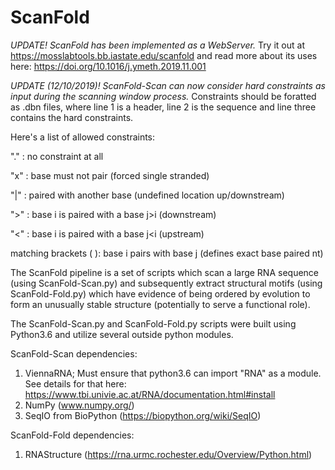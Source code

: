 # ScanFold
*UPDATE! ScanFold has been implemented as a WebServer.* Try it out at https://mosslabtools.bb.iastate.edu/scanfold
and read more about its uses here: https://doi.org/10.1016/j.ymeth.2019.11.001

*UPDATE (12/10/2019)! ScanFold-Scan can now consider hard constraints as input during the scanning window process.* Constraints should be foratted as .dbn files, where line 1 is a header, line 2 is the sequence and line three contains the hard constraints.

Here's a list of allowed constraints:

"." : no constraint at all 

"x" : base must not pair (forced single stranded) 

"|" : paired with another base (undefined location up/downstream) 

">" : base i is paired with a base j>i (downstream) 

"<" : base i is paired with a base j<i (upstream)  

matching brackets ( ): base i pairs with base j (defines exact base paired nt)  

The ScanFold pipeline is a set of scripts which scan a large RNA sequence (using ScanFold-Scan.py) and subsequently extract  structural motifs (using ScanFold-Fold.py) which have evidence of being ordered by evolution to form an unusually stable structure (potentially to serve a functional role).  


The ScanFold-Scan.py and ScanFold-Fold.py scripts were built using Python3.6 and utilize several outside python modules.

ScanFold-Scan dependencies:
1. ViennaRNA; Must ensure that python3.6 can import "RNA" as a module. 
  See details for that here: https://www.tbi.univie.ac.at/RNA/documentation.html#install
2. NumPy (www.numpy.org/)
3. SeqIO from BioPython (https://biopython.org/wiki/SeqIO)
 
ScanFold-Fold dependencies:
1. RNAStructure (https://rna.urmc.rochester.edu/Overview/Python.html)

